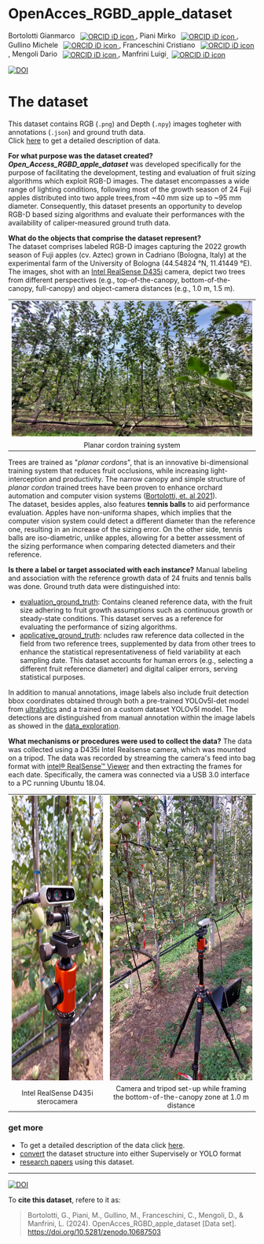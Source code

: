 # OpenAcces_RGBD_apple_dataset
Bortolotti Gianmarco <a
    id="cy-effective-orcid-url"
    class="no-text-decoration"
     href="https://orcid.org/0000-0003-2322-8561"
     target="orcid.widget"
     rel="me noopener noreferrer"
     style="vertical-align: middle">
     <img
        src="https://orcid.org/sites/default/files/images/orcid_16x16.png"
        style="width: 1em; margin-inline-start: 0.5em"
        alt="ORCID iD icon"/>
</a>, 
Piani Mirko <a
    id="cy-effective-orcid-url"
    class="no-text-decoration"
     href="https://orcid.org/0000-0001-7087-3761"
     target="orcid.widget"
     rel="me noopener noreferrer"
     style="vertical-align: middle">
     <img
        src="https://orcid.org/sites/default/files/images/orcid_16x16.png"
        style="width: 1em; margin-inline-start: 0.5em"
        alt="ORCID iD icon"/>
</a>, 
Gullino Michele <a
    id="cy-effective-orcid-url"
    class="no-text-decoration"
     href="https://orcid.org/0000-0002-8853-4247"
     target="orcid.widget"
     rel="me noopener noreferrer"
     style="vertical-align: middle">
     <img
        src="https://orcid.org/sites/default/files/images/orcid_16x16.png"
        style="width: 1em; margin-inline-start: 0.5em"
        alt="ORCID iD icon"/>
</a>, 
Franceschini Cristiano <a
id="cy-effective-orcid-url"
    class="no-text-decoration"
     href="https://orcid.org/0000-0002-4111-6400"
     target="orcid.widget"
     rel="me noopener noreferrer"
     style="vertical-align: middle">
     <img
        src="https://orcid.org/sites/default/files/images/orcid_16x16.png"
        style="width: 1em; margin-inline-start: 0.5em"
        alt="ORCID iD icon"/>
</a>, 
Mengoli Dario <a
id="cy-effective-orcid-url"
    class="no-text-decoration"
     href="https://orcid.org/0000-0002-6131-8026"
     target="orcid.widget"
     rel="me noopener noreferrer"
     style="vertical-align: middle">
     <img
        src="https://orcid.org/sites/default/files/images/orcid_16x16.png"
        style="width: 1em; margin-inline-start: 0.5em"
        alt="ORCID iD icon"/>
</a>, 
Manfrini Luigi<a
id="cy-effective-orcid-url"
    class="no-text-decoration"
     href="https://orcid.org/0000-0003-4776-0608"
     target="orcid.widget"
     rel="me noopener noreferrer"
     style="vertical-align: middle">
     <img
        src="https://orcid.org/sites/default/files/images/orcid_16x16.png"
        style="width: 1em; margin-inline-start: 0.5em"
        alt="ORCID iD icon"/>
</a> 


[![DOI](https://zenodo.org/badge/DOI/10.5281/zenodo.10687503.svg)](https://doi.org/10.5281/zenodo.10687503)


# The dataset
This dataset contains RGB (`.png`) and Depth (`.npy`) images togheter with annotations (`.json`) and ground truth data.\
Click [here](docs/data_description.md) to get a detailed description of data.


**For what purpose was the dataset created?**\
***Open_Access_RGBD_apple_dataset*** was developed specifically for the purpose of facilitating the development, testing and evaluation of fruit sizing algorithms which exploit RGB-D images. The dataset encompasses a wide range of lighting conditions, following most of the growth season of 24 Fuji apples distributed into two apple trees,from ~40 mm  size up to ~95 mm diameter. Consequently, this dataset presents an opportunity to develop RGB-D based sizing algorithms and evaluate their performances with the availability of caliper-measured ground truth data.

**What do the objects that comprise the dataset represent?**\
The dataset comprises labeled RGB-D images capturing the 2022 growth season of Fuji apples  (cv. Aztec) grown in Cadriano (Bologna, Italy) at the experimental farm of the University of Bologna (44.54824 °N, 11.41449 °E). The images, shot with an [Intel RealSense D435i](https://www.intelrealsense.com/depth-camera-d435i/) camera, depict two trees from different perspectives (e.g., top-of-the-canopy, bottom-of-the-canopy, full-canopy) and object-camera distances (e.g., 1.0 m, 1.5 m).

| |
|:---:|
|<img src=images/planar-cordon-training-system.jpeg> | 
| Planar cordon training system|

Trees are trained as "*planar cordons*", that is an innovative bi-dimensional training system that reduces fruit occlusions, while increasing light-interception and productivity. The narrow canopy and simple structure  of *planar cordon* trained trees have been proven to enhance orchard automation and computer vision systems ([Bortolotti, et. al 2021](10.1109/MetroAgriFor52389.2021.9628839)).\
The dataset, besides apples, also features **tennis balls** to aid performance evaluation. Apples have non-uniforma shapes, which implies that the computer vision system could detect a different diameter than the reference one, resulting in an increase of the sizing error. On the other side, tennis balls are iso-diametric, unlike apples, allowing for a better assessment of the sizing performance when comparing detected diameters and their reference.

**Is there a label or target associated with each instance?**
Manual labeling and association with the reference growth data of 24 fruits and tennis balls was done. Ground truth data were distinguished into:
* [evaluation_ground_truth](data_ground_truth/evaluation_ground_truth_data.csv): Contains cleaned reference data, with the fruit size adhering to fruit growth assumptions such as continuous growth or steady-state conditions. This dataset serves as a reference for evaluating the performance of sizing algorithms.
* [applicative_ground_truth](data_ground_truth/applicative_ground_truth_data.csv): ncludes raw reference data collected in the field from two reference trees, supplemented by data from other trees to enhance the statistical representativeness of field variability at each sampling date. This dataset accounts for human errors (e.g., selecting a different fruit reference diameter) and digital caliper errors, serving statistical purposes.
  
In addition to manual annotations, image labels also include fruit detection bbox coordinates obtained through both a pre-trained YOLOv5l-det model from [ultralytics](https://www.ultralytics.com/) and a trained on a custom dataset YOLOv5l model. The detections are distinguished from manual annotation within the image labels as showed in the [data_exploration](notebook/data_exploration.ipynb).


**What mechanisms or procedures were used to collect the data?**
The data was collected using a D435i Intel Realsense camera, which was mounted on a tripod. The data was recorded by streaming the camera's feed into bag format with [intel® RealSense™ Viewer](https://www.intelrealsense.com/sdk-2/) and then extracting the frames for each date. Specifically, the camera was connected via a USB 3.0 interface to a PC running Ubuntu 18.04.

| | |
|:---:|:---:|
|<img src=images/D435i-camera.jpeg width=325 height= 578> | <img src=images/tripod-1_0m-LOW.jpeg width=325 height= 578> |
| Intel RealSense D435i sterocamera | Camera and tripod set-up while framing the bottom-of-the-canopy zone at 1.0 m distance |

### get more
* To get a detailed description of the data click [here](docs/data_description.md).
* [convert](./docs/format_conversion.md) the dataset structure into either Supervisely or YOLO format
* [research papers](./docs/research_papers.md) using this dataset.
___
[![DOI](https://zenodo.org/badge/DOI/10.5281/zenodo.10687503.svg)](https://doi.org/10.5281/zenodo.10687503)

To **cite this dataset**, refere to it as:
> Bortolotti, G., Piani, M., Gullino, M., Franceschini, C., Mengoli, D., & Manfrini, L. (2024). OpenAcces_RGBD_apple_dataset [Data set]. https://doi.org/10.5281/zenodo.10687503
